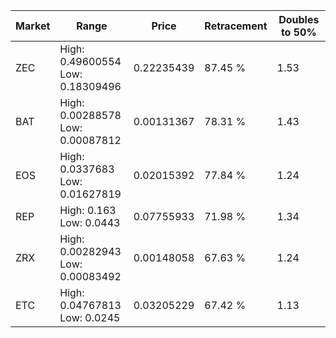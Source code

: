 | Market | Range | Price| Retracement | Doubles to 50% |
| --- | --- | --- | --- | --- |
| ZEC | High: 0.49600554<br />Low: 0.18309496 | 0.22235439 | 87.45 % | 1.53 |
| BAT | High: 0.00288578<br />Low: 0.00087812 | 0.00131367 | 78.31 % | 1.43 |
| EOS | High: 0.0337683<br />Low: 0.01627819 | 0.02015392 | 77.84 % | 1.24 |
| REP | High: 0.163<br />Low: 0.0443 | 0.07755933 | 71.98 % | 1.34 |
| ZRX | High: 0.00282943<br />Low: 0.00083492 | 0.00148058 | 67.63 % | 1.24 |
| ETC | High: 0.04767813<br />Low: 0.0245 | 0.03205229 | 67.42 % | 1.13 |

